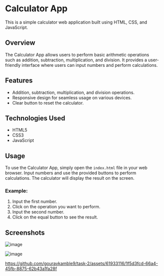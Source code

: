 # Calculator App

This is a simple calculator web application built using HTML, CSS, and JavaScript.

## Overview

The Calculator App allows users to perform basic arithmetic operations such as addition, subtraction, multiplication, and division. It provides a user-friendly interface where users can input numbers and perform calculations.

## Features

- Addition, subtraction, multiplication, and division operations.
- Responsive design for seamless usage on various devices.
- Clear button to reset the calculator.

## Technologies Used

- HTML5
- CSS3
- JavaScript

## Usage

To use the Calculator App, simply open the `index.html` file in your web browser. Input numbers and use the provided buttons to perform calculations. The calculator will display the result on the screen.

### Example:

1. Input the first number.
2. Click on the operation you want to perform.
3. Input the second number.
4. Click on the equal button to see the result.

## Screenshots

![image](https://github.com/gouravkamble9/task-2/assets/61933116/3f4e2c5d-6d3e-4073-be72-33e783524e77)

![image](https://github.com/gouravkamble9/task-2/assets/61933116/1923b4ae-6d41-4f90-8f60-658400a8cb23)

https://github.com/gouravkamble9/task-2/assets/61933116/1f5d3fcd-66a4-45fb-8875-62b43a1fa28f



